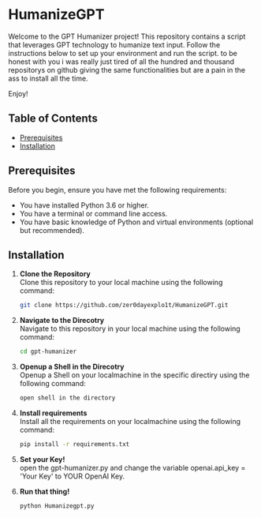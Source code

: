 # HumanizeGPT

Welcome to the GPT Humanizer project! This repository contains a script that leverages GPT technology to humanize text input. Follow the instructions below to set up your environment and run the script.
to be honest with you i was really just tired of all the hundred and thousand repositorys on github giving the same functionalities but are a pain in the ass to install all the time.

Enjoy!

## Table of Contents

- [Prerequisites](#prerequisites)
- [Installation](#installation)

## Prerequisites

Before you begin, ensure you have met the following requirements:

- You have installed Python 3.6 or higher.
- You have a terminal or command line access.
- You have basic knowledge of Python and virtual environments (optional but recommended).

## Installation

1. **Clone the Repository**  
   Clone this repository to your local machine using the following command:
   ```sh
   git clone https://github.com/zer0dayexplo1t/HumanizeGPT.git
   ```
2. **Navigate to the Direcotry**  
   Navigate to this repository in your local machine using the following command:
   ```sh
   cd gpt-humanizer
   ```
3. **Openup a Shell in the Direcotry**  
   Openup a Shell on your localmachine in the specific directiry using the following command:
   ```sh
   open shell in the directory
   ```
4. **Install requirements**  
   Install all the requirements on your localmachine using the following command:
   ```sh
   pip install -r requirements.txt
   ```
5. **Set your Key!**  
   open the gpt-humanizer.py and change the variable openai.api_key = 'Your Key' to YOUR OpenAI Key.

5. **Run that thing!**  
    ```sh
   python Humanizegpt.py
   ```


